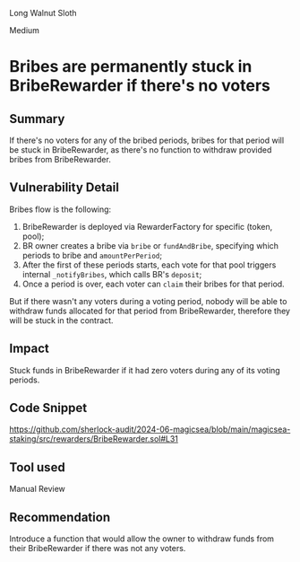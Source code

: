 Long Walnut Sloth

Medium

# Bribes are permanently stuck in BribeRewarder if there's no voters

## Summary

If there's no voters for any of the bribed periods, bribes for that period will be stuck in BribeRewarder, as there's no function to withdraw provided bribes from BribeRewarder.

## Vulnerability Detail

Bribes flow is the following:

1. BribeRewarder is deployed via RewarderFactory for specific (token, pool);
2. BR owner creates a bribe via `bribe` or `fundAndBribe`, specifying which periods to bribe and `amountPerPeriod`;
3. After the first of these periods starts, each vote for that pool triggers internal `_notifyBribes`, which calls BR's `deposit`;
4. Once a period is over, each voter can `claim` their bribes for that period.

But if there wasn't any voters during a voting period, nobody will be able to withdraw funds allocated for that period from BribeRewarder, therefore they will be stuck in the contract.

## Impact

Stuck funds in BribeRewarder if it had zero voters during any of its voting periods.

## Code Snippet
https://github.com/sherlock-audit/2024-06-magicsea/blob/main/magicsea-staking/src/rewarders/BribeRewarder.sol#L31
## Tool used

Manual Review

## Recommendation
Introduce a function that would allow the owner to withdraw funds from their BribeRewarder if there was not any voters.